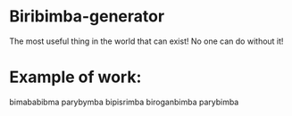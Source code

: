 # Biribimba-generator
The most useful thing in the world that can exist! No one can do without it!

# Example of work:

bimababibma
parybymba
bipisrimba
biroganbimba
parybimba
